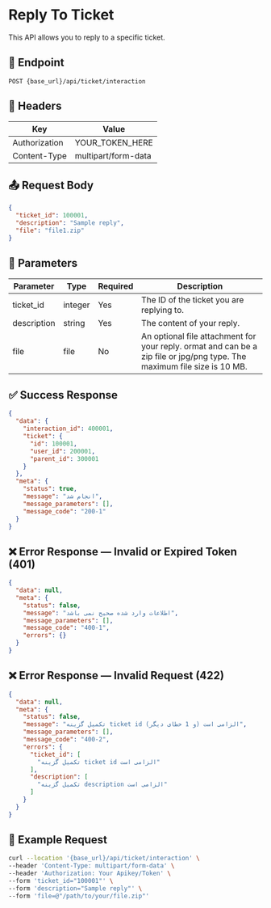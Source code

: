 # Reply To Ticket
This API allows you to reply to a specific ticket.

## 📍 Endpoint

```
POST {base_url}/api/ticket/interaction
```

## 🧾 Headers

| Key | Value |
| --- | ----- |
| Authorization | YOUR_TOKEN_HERE |
| Content-Type | multipart/form-data |

## 📤 Request Body

```json
{
  "ticket_id": 100001,
  "description": "Sample reply",
  "file": "file1.zip"
}
```

## 📝 Parameters

| Parameter | Type    | Required | Description |
| --------- |---------| -------- | ----------- |
| ticket_id | integer | Yes | The ID of the ticket you are replying to. |
| description | string  | Yes | The content of your reply. |
| file | file    | No  | An optional file attachment for your reply. ormat and can be a zip file or jpg/png type. The maximum file size is 10 MB. |

## ✅ Success Response

```json
{
  "data": {
    "interaction_id": 400001,
    "ticket": {
      "id": 100001,
      "user_id": 200001,
      "parent_id": 300001
    }
  },
  "meta": {
    "status": true,
    "message": "انجام شد",
    "message_parameters": [],
    "message_code": "200-1"
  }
}
```

## ❌ Error Response — Invalid or Expired Token (401)

```json
{
  "data": null,
  "meta": {
    "status": false,
    "message": "اطلاعات وارد شده صحیح نمی باشد",
    "message_parameters": [],
    "message_code": "400-1",
    "errors": {}
  }
}
```

## ❌ Error Response — Invalid Request (422)

```json
{
  "data": null,
  "meta": {
    "status": false,
    "message": "تکمیل گزینه ticket id الزامی است (و 1 خطای دیگر)",
    "message_parameters": [],
    "message_code": "400-2",
    "errors": {
      "ticket_id": [
        "تکمیل گزینه ticket id الزامی است"
      ],
      "description": [
        "تکمیل گزینه description الزامی است"
      ]
    }
  }
}
```

## 🧪 Example Request

```bash
curl --location '{base_url}/api/ticket/interaction' \
--header 'Content-Type: multipart/form-data' \
--header 'Authorization: Your Apikey/Token' \
--form 'ticket_id="100001"' \
--form 'description="Sample reply"' \
--form 'file=@"/path/to/your/file.zip"'
```
